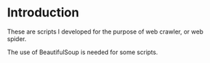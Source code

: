 # Introduction
These are scripts I developed for the purpose of web crawler, or web spider.

The use of BeautifulSoup is needed for some scripts.